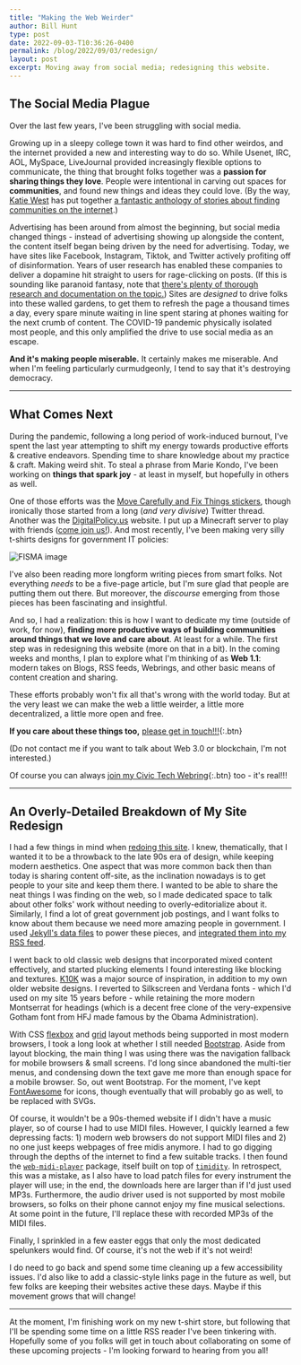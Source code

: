 ```yaml
---
title: "Making the Web Weirder"
author: Bill Hunt
type: post
date: 2022-09-03-T10:36:26-0400
permalink: /blog/2022/09/03/redesign/
layout: post
excerpt: Moving away from social media; redesigning this website.
---
```


## The Social Media Plague

Over the last few years, I've been struggling with social media.

Growing up in a sleepy college town it was hard to find other weirdos, and the internet provided a new and interesting way to do so. While Usenet, IRC, AOL, MySpace, LiveJournal provided increasingly flexible options to communicate, the thing that brought folks together was a **passion for sharing things they love**. People were intentional in carving out spaces for **communities**, and found new things and ideas they could love. (By the way, [Katie West](https://www.therealkatiewest.com/) has put together [a fantastic anthology of stories about finding communities on the internet](https://topatoco.com/products/mtt-birl).)

Advertising has been around from almost the beginning, but social media changed things - instead of advertising showing up alongside the content, the content itself began being driven by the need for advertising. Today, we have sites like Facebook, Instagram, Tiktok, and Twitter actively profiting off of disinformation. Years of user research has enabled these companies to deliver a dopamine hit straight to users for rage-clicking on posts. (If this is sounding like paranoid fantasy, note that [there's plenty of thorough research and documentation on the topic.](https://theconversation.com/how-cambridge-analyticas-facebook-targeting-model-really-worked-according-to-the-person-who-built-it-94078)) Sites are _designed_ to drive folks into these walled gardens, to get them to refresh the page a thousand times a day, every spare minute waiting in line spent staring at phones waiting for the next crumb of content. The COVID-19 pandemic physically isolated most people, and this only amplified the drive to use social media as an escape.

**And it's making people miserable.** It certainly makes me miserable. And when I'm feeling particularly curmudgeonly, I tend to say that it's destroying democracy.

---

## What Comes Next

During the pandemic, following a long period of work-induced burnout, I've spent the last year attempting to shift my energy towards productive efforts & creative endeavors. Spending time to share knowledge about my practice & craft. Making weird shit. To steal a phrase from Marie Kondo, I've been working on **things that spark joy** - at least in myself, but hopefully in others as well.

One of those efforts was the [Move Carefully and Fix Things stickers](/move-carefully/), though ironically those started from a long (_and very divisive_) Twitter thread. Another was the [DigitalPolicy.us](https://digitalpolicy.us/) website. I put up a Minecraft server to play with friends ([come join us!](https://twitter.com/krusynth/status/1555246435863494656)). And most recently, I've been making very silly t-shirts designs for government IT policies:

![FISMA image](https://billhunt.dev/uploads/2022/09/FISMA2b-small.png)

I've also been reading more longform writing pieces from smart folks. Not everything _needs_ to be a five-page article, but I'm sure glad that people are putting them out there. But moreover, the _discourse_ emerging from those pieces has been fascinating and insightful.

And so, I had a realization: this is how I want to dedicate my time (outside of work, for now), **finding more productive ways of building communities around things that we love and care about**. At least for a while. The first step was in redesigning this website (more on that in a bit). In the coming weeks and months, I plan to explore what I'm thinking of as **Web 1.1**: modern takes on Blogs, RSS feeds, Webrings, and other basic means of content creation and sharing.

These efforts probably won't fix all that's wrong with the world today. But at the very least we can make the web a little weirder, a little more decentralized, a little more open and free.

**If you care about these things too,** [please get in touch!!!](mailto:hello@billhunt.email?subject=Let's%20Talk%20About%20Communities!){:.btn}

(Do not contact me if you want to talk about Web 3.0 or blockchain, I'm not interested.)

Of course you can always [join my Civic Tech Webring](/civic-tech-webring/){:.btn} too - it's real!!!

---

## An Overly-Detailed Breakdown of My Site Redesign

I had a few things in mind when [redoing this site](https://github.com/krusynth/billhunt.dev/tree/2022). I knew, thematically, that I wanted it to be a throwback to the late 90s era of design, while keeping modern aesthetics. One aspect that was more common back then than today is sharing content off-site, as the inclination nowadays is to get people to your site and keep them there. I wanted to be able to share the neat things I was finding on the web, so I made dedicated space to talk about other folks' work without needing to overly-editorialize about it. Similarly, I find a lot of great government job postings, and I want folks to know about them because we need more amazing people in government. I used [Jekyll's data files](https://jekyllrb.com/docs/datafiles/) to power these pieces, and [integrated them into my RSS feed](https://github.com/krusynth/billhunt.dev/blob/2022/feed.xml#L17).

I went back to old classic web designs that incorporated mixed content effectively, and started plucking elements I found interesting like blocking and textures. [K10K](http://www.cubancouncil.com/work/project/kaliber-10000) was a major source of inspiration, in addition to my own older website designs. I reverted to Silkscreen and Verdana fonts - which I'd used on my site 15 years before - while retaining the more modern Montserrat for headings (which is a decent free clone of the very-expensive Gotham font from HFJ made famous by the Obama Administration).

With CSS [flexbox](https://css-tricks.com/snippets/css/a-guide-to-flexbox/) and [grid](https://css-tricks.com/snippets/css/complete-guide-grid/) layout methods being supported in most modern browsers, I took a long look at whether I still needed [Bootstrap](https://getbootstrap.com/). Aside from layout blocking, the main thing I was using there was the navigation fallback for mobile browsers & small screens. I'd long since abandoned the multi-tier menus, and condensing down the text gave me more than enough space for a mobile browser. So, out went Bootstrap. For the moment, I've kept [FontAwesome](https://fontawesome.com/) for icons, though eventually that will probably go as well, to be replaced with SVGs.

Of course, it wouldn't be a 90s-themed website if I didn't have a music player, so of course I had to use MIDI files. However, I quickly learned a few depressing facts: 1) modern web browsers do not support MIDI files and 2) no one just keeps webpages of free midis anymore. I had to go digging through the depths of the internet to find a few suitable tracks. I then found the [`web-midi-player`](https://www.npmjs.com/package/web-midi-player) package, itself built on top of [`timidity`](https://www.npmjs.com/package/timidity). In retrospect, this was a mistake, as I also have to load patch files for every instrument the player will use; in the end, the downloads here are larger than if I'd just used MP3s. Furthermore, the audio driver used is not supported by most mobile browsers, so folks on their phone cannot enjoy my fine musical selections. At some point in the future, I'll replace these with recorded MP3s of the MIDI files.

Finally, I sprinkled in a few easter eggs that only the most dedicated spelunkers would find. Of course, it's not the web if it's not weird!

I do need to go back and spend some time cleaning up a few accessibility issues. I'd also like to add a classic-style links page in the future as well, but few folks are keeping their websites active these days. Maybe if this movement grows that will change!

---

At the moment, I'm finishing work on my new t-shirt store, but following that I'll be spending some time on a little RSS reader I've been tinkering with. Hopefully some of you folks will get in touch about collaborating on some of these upcoming projects - I'm looking forward to hearing from you all!
